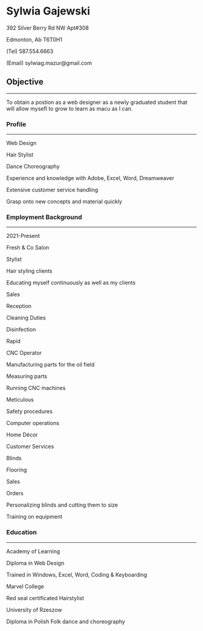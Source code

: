 <!Doctype html>
<html lang ="en">
<head>
  <meta charset ="UTF-8">
<head>

<body>

  <h1>Sylwia Gajewski</h1>


<p>392 Silver Berry Rd NW  Apt#308<p>  

<p>Edmonton, Ab T6T0H1<p>  

<p>(Tel) 587.554.6663<p>

<p>(Email) sylwiag.mazur@gmail.com<p> 

 
<h2>Objective</h2>

<hr>

<p>To obtain a postion as a web designer as a newly graduated student that will allow mysefl to grow to learn as macu as I can.</p>
 

<h3>Profile</h3>

<hr>

<p>Web Design</p> 

<p>Hair Stylist</P> 

<P>Dance Choreography</P>  

<p>Experience and knowledge with Adobe, Excel, Word, Dreamweaver</p>

<p>Extensive customer service handling</p>  

<p>Grasp onto new concepts and material quickly</p> 

 <h3>Employment Background</h3> 

<hr>

2021-Present 

Fresh & Co Salon 

Stylist 

Hair styling clients 

Educating myself continuously as well as my clients 

Sales 

Reception 

Cleaning Duties 

Disinfection 

Rapid 

CNC Operator 

Manufacturing parts for the oil field 

Measuring parts 

Running CNC machines 

Meticulous  

Safety procedures 

Computer operations 

 

Home Décor 

Customer Services 

Blinds 

Flooring 

Sales 

Orders 

Personalizing blinds and cutting them to size 

Training on equipment 

 
 <h3>Education</h3> 

 <hr>

Academy of Learning 

Diploma in Web Design  

Trained in Windows, Excel, Word, Coding & Keyboarding 

 

Marvel College 

Red seal certificated Hairstylist 

 

University of Rzeszow 

Diploma in Polish Folk dance and choreography 

</html>
</body>
